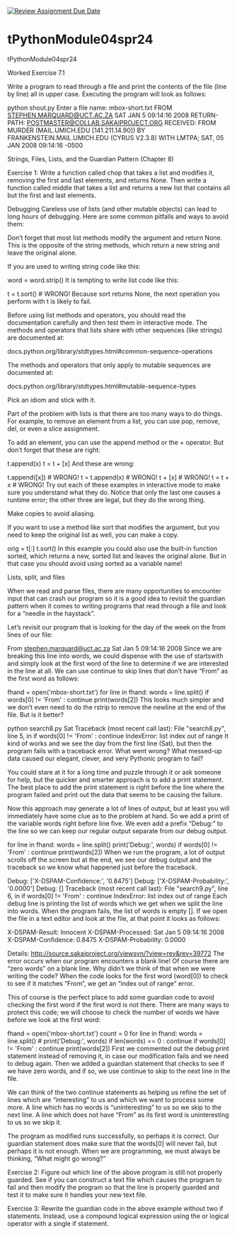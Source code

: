 [![Review Assignment Due Date](https://classroom.github.com/assets/deadline-readme-button-24ddc0f5d75046c5622901739e7c5dd533143b0c8e959d652212380cedb1ea36.svg)](https://classroom.github.com/a/HbIwbhjy)
# tPythonModule04spr24
tPythonModule04spr24

Worked Exercise 7.1

Write a program to read through a file and print the contents of the file (line by line) all in upper case. Executing the program will look as follows:

python shout.py
Enter a file name: mbox-short.txt
FROM STEPHEN.MARQUARD@UCT.AC.ZA SAT JAN  5 09:14:16 2008
RETURN-PATH: <POSTMASTER@COLLAB.SAKAIPROJECT.ORG>
RECEIVED: FROM MURDER (MAIL.UMICH.EDU [141.211.14.90])
     BY FRANKENSTEIN.MAIL.UMICH.EDU (CYRUS V2.3.8) WITH LMTPA;
     SAT, 05 JAN 2008 09:14:16 -0500


Strings, Files, Lists, and the Guardian Pattern (Chapter 8)

Exercise 1: Write a function called chop that takes a list and modifies it, removing the first and last elements, and returns None. Then write a function called middle that takes a list and returns a new list that contains all but the first and last elements.

Debugging
Careless use of lists (and other mutable objects) can lead to long hours of debugging. Here are some common pitfalls and ways to avoid them:

Don’t forget that most list methods modify the argument and return None. This is the opposite of the string methods, which return a new string and leave the original alone.

If you are used to writing string code like this:

word = word.strip()
It is tempting to write list code like this:

t = t.sort()           # WRONG!
Because sort returns None, the next operation you perform with t is likely to fail.

Before using list methods and operators, you should read the documentation carefully and then test them in interactive mode. The methods and operators that lists share with other sequences (like strings) are documented at:

docs.python.org/library/stdtypes.html#common-sequence-operations

The methods and operators that only apply to mutable sequences are documented at:

docs.python.org/library/stdtypes.html#mutable-sequence-types

Pick an idiom and stick with it.

Part of the problem with lists is that there are too many ways to do things. For example, to remove an element from a list, you can use pop, remove, del, or even a slice assignment.

To add an element, you can use the append method or the + operator. But don’t forget that these are right:

t.append(x)
t = t + [x]
And these are wrong:

t.append([x])          # WRONG!
t = t.append(x)        # WRONG!
t + [x]                # WRONG!
t = t + x              # WRONG!
Try out each of these examples in interactive mode to make sure you understand what they do. Notice that only the last one causes a runtime error; the other three are legal, but they do the wrong thing.

Make copies to avoid aliasing.

If you want to use a method like sort that modifies the argument, but you need to keep the original list as well, you can make a copy.

orig = t[:]
t.sort()
In this example you could also use the built-in function sorted, which returns a new, sorted list and leaves the original alone. But in that case you should avoid using sorted as a variable name!

Lists, split, and files

When we read and parse files, there are many opportunities to encounter input that can crash our program so it is a good idea to revisit the guardian pattern when it comes to writing programs that read through a file and look for a “needle in the haystack”.

Let’s revisit our program that is looking for the day of the week on the from lines of our file:

From stephen.marquard@uct.ac.za Sat Jan  5 09:14:16 2008
Since we are breaking this line into words, we could dispense with the use of startswith and simply look at the first word of the line to determine if we are interested in the line at all. We can use continue to skip lines that don’t have “From” as the first word as follows:

fhand = open('mbox-short.txt')
for line in fhand:
    words = line.split()
    if words[0] != 'From' : continue
    print(words[2])
This looks much simpler and we don’t even need to do the rstrip to remove the newline at the end of the file. But is it better?

python search8.py
Sat
Traceback (most recent call last):
  File "search8.py", line 5, in <module>
    if words[0] != 'From' : continue
IndexError: list index out of range
It kind of works and we see the day from the first line (Sat), but then the program fails with a traceback error. What went wrong? What messed-up data caused our elegant, clever, and very Pythonic program to fail?

You could stare at it for a long time and puzzle through it or ask someone for help, but the quicker and smarter approach is to add a print statement. The best place to add the print statement is right before the line where the program failed and print out the data that seems to be causing the failure.

Now this approach may generate a lot of lines of output, but at least you will immediately have some clue as to the problem at hand. So we add a print of the variable words right before line five. We even add a prefix “Debug:” to the line so we can keep our regular output separate from our debug output.

for line in fhand:
    words = line.split()
    print('Debug:', words)
    if words[0] != 'From' : continue
    print(words[2])
When we run the program, a lot of output scrolls off the screen but at the end, we see our debug output and the traceback so we know what happened just before the traceback.

Debug: ['X-DSPAM-Confidence:', '0.8475']
Debug: ['X-DSPAM-Probability:', '0.0000']
Debug: []
Traceback (most recent call last):
  File "search9.py", line 6, in <module>
    if words[0] != 'From' : continue
IndexError: list index out of range
Each debug line is printing the list of words which we get when we split the line into words. When the program fails, the list of words is empty []. If we open the file in a text editor and look at the file, at that point it looks as follows:

X-DSPAM-Result: Innocent
X-DSPAM-Processed: Sat Jan  5 09:14:16 2008
X-DSPAM-Confidence: 0.8475
X-DSPAM-Probability: 0.0000

Details: http://source.sakaiproject.org/viewsvn/?view=rev&rev=39772
The error occurs when our program encounters a blank line! Of course there are “zero words” on a blank line. Why didn’t we think of that when we were writing the code? When the code looks for the first word (word[0]) to check to see if it matches “From”, we get an “index out of range” error.

This of course is the perfect place to add some guardian code to avoid checking the first word if the first word is not there. There are many ways to protect this code; we will choose to check the number of words we have before we look at the first word:

fhand = open('mbox-short.txt')
count = 0
for line in fhand:
    words = line.split()
    # print('Debug:', words)
    if len(words) == 0 : continue
    if words[0] != 'From' : continue
    print(words[2])
First we commented out the debug print statement instead of removing it, in case our modification fails and we need to debug again. Then we added a guardian statement that checks to see if we have zero words, and if so, we use continue to skip to the next line in the file.

We can think of the two continue statements as helping us refine the set of lines which are “interesting” to us and which we want to process some more. A line which has no words is “uninteresting” to us so we skip to the next line. A line which does not have “From” as its first word is uninteresting to us so we skip it.

The program as modified runs successfully, so perhaps it is correct. Our guardian statement does make sure that the words[0] will never fail, but perhaps it is not enough. When we are programming, we must always be thinking, “What might go wrong?”

Exercise 2: Figure out which line of the above program is still not properly guarded. See if you can construct a text file which causes the program to fail and then modify the program so that the line is properly guarded and test it to make sure it handles your new text file.

Exercise 3: Rewrite the guardian code in the above example without two if statements. Instead, use a compound logical expression using the or logical operator with a single if statement.

